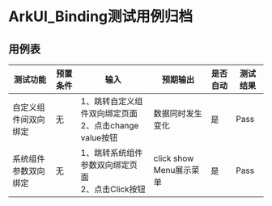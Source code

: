 # ArkUI_Binding测试用例归档

## 用例表

| 测试功能            | 预置条件 | 输入                                          | 预期输出                     |是否自动|测试结果|
|-----------------|------|---------------------------------------------|--------------------------|--------------------------------|--------------------------------|
| 自定义组件间双向绑定 |  无     | 1、跳转自定义组件双向绑定页面<br/>2、点击change value按钮<br/>	 | 数据同时发生变化<br/>            |是|Pass|
| 系统组件参数双向绑定   | 无    | 1、跳转系统组件参数双向绑定页面<br/>2、点击Click按钮<br/>	       | click show Menu展示菜单<br/> |是|Pass|

